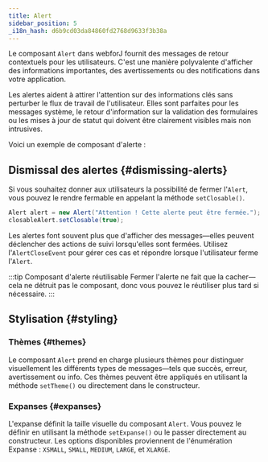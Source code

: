 ```yaml
---
title: Alert
sidebar_position: 5
_i18n_hash: d6b9cd03da84860fd2768d9633f3b38a
---
```

<DocChip chip='shadow' />
<DocChip chip='name' label="dwc-alert" />
<DocChip chip='since' label='25.00' />
<JavadocLink type="alert" location="com/webforj/component/alert/Alert" top='true'/>

Le composant `Alert` dans webforJ fournit des messages de retour contextuels pour les utilisateurs. C'est une manière polyvalente d'afficher des informations importantes, des avertissements ou des notifications dans votre application.

Les alertes aident à attirer l'attention sur des informations clés sans perturber le flux de travail de l'utilisateur. Elles sont parfaites pour les messages système, le retour d'information sur la validation des formulaires ou les mises à jour de statut qui doivent être clairement visibles mais non intrusives.

Voici un exemple de composant d'alerte :

<ComponentDemo 
path='/webforj/alert?' 
javaE='https://raw.githubusercontent.com/webforj/webforj-documentation/refs/heads/main/src/main/java/com/webforj/samples/views/alert/AlertView.java'
height = '100px'
/>

## Dismissal des alertes {#dismissing-alerts}

Si vous souhaitez donner aux utilisateurs la possibilité de fermer l'`Alert`, vous pouvez le rendre fermable en appelant la méthode `setClosable()`. 

```java 
Alert alert = new Alert("Attention ! Cette alerte peut être fermée.");
closableAlert.setClosable(true);
```
Les alertes font souvent plus que d'afficher des messages—elles peuvent déclencher des actions de suivi lorsqu'elles sont fermées. Utilisez l'`AlertCloseEvent` pour gérer ces cas et répondre lorsque l'utilisateur ferme l'`Alert`.

<ComponentDemo 
path='/webforj/closablealert?' 
javaE='https://raw.githubusercontent.com/webforj/webforj-documentation/refs/heads/main/src/main/java/com/webforj/samples/views/alert/ClosableAlertView.java'
height = '100px'
/>

:::tip Composant d'alerte réutilisable
Fermer l'alerte ne fait que la cacher—cela ne détruit pas le composant, donc vous pouvez le réutiliser plus tard si nécessaire.
:::


## Stylisation {#styling}

### Thèmes {#themes}

Le composant `Alert` prend en charge plusieurs <JavadocLink type="foundation" location="com/webforj/component/Theme"> thèmes </JavadocLink> pour distinguer visuellement les différents types de messages—tels que succès, erreur, avertissement ou info. Ces thèmes peuvent être appliqués en utilisant la méthode `setTheme()` ou directement dans le constructeur.

<ComponentDemo 
path='/webforj/alertthemes?'
javaE='https://raw.githubusercontent.com/webforj/webforj-documentation/refs/heads/main/src/main/java/com/webforj/samples/views/alert/AlertThemesView.java' 
height = '475px'
/>


### Expanses {#expanses}

L'expanse définit la taille visuelle du composant `Alert`. Vous pouvez le définir en utilisant la méthode `setExpanse()` ou le passer directement au constructeur. Les options disponibles proviennent de l'énumération Expanse : `XSMALL`, `SMALL`, `MEDIUM`, `LARGE`, et `XLARGE`.

<ComponentDemo 
path='/webforj/alertexpanses?' 
javaE='https://raw.githubusercontent.com/webforj/webforj-documentation/refs/heads/main/src/main/java/com/webforj/samples/views/alert/AlertExpansesView.java'
height = '400px'
/>

<TableBuilder name="Alerte" />
